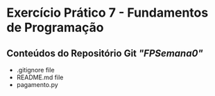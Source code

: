 # Exercício Prático 7 - Fundamentos de Programação #

## Conteúdos do Repositório Git *"FPSemana0"* ##

- .gitignore file
- README.md file
- pagamento.py
  